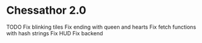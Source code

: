 # Chessathor 2.0

TODO
Fix blinking tiles
Fix ending with queen and hearts
Fix fetch functions with hash strings
Fix HUD
Fix backend